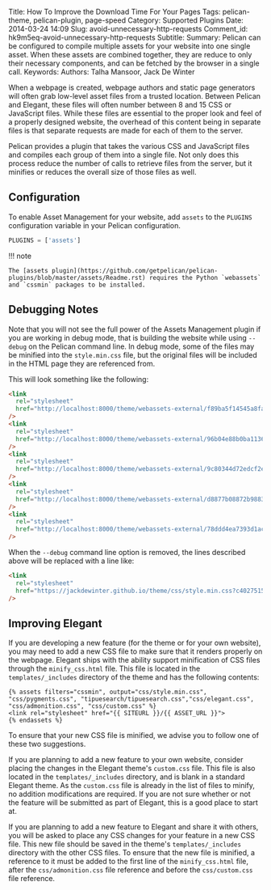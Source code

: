 Title: How To Improve the Download Time For Your Pages
Tags: pelican-theme, pelican-plugin, page-speed
Category: Supported Plugins
Date: 2014-03-24 14:09
Slug: avoid-unnecessary-http-requests
Comment_id: hk9m5eq-avoid-unnecessary-http-requests
Subtitle:
Summary: Pelican can be configured to compile multiple assets for your website into one single asset. When these assets are combined together, they are reduce to only their necessary components, and can be fetched by the browser in a single call.
Keywords:
Authors: Talha Mansoor, Jack De Winter

When a webpage is created, webpage authors and static page generators will often grab
low-level asset files from a trusted location. Between Pelican and Elegant, these files will
often number between 8 and 15 CSS or JavaScript files. While these files are
essential to the proper look and feel of a properly designed website, the overhead of this
content being in separate files is that separate requests are made for each of them to the
server.

Pelican provides a plugin that takes the various CSS and JavaScript files and compiles each
group of them into a single file. Not only does this process reduce the number of calls to
retrieve files from the server, but it minifies or reduces the overall size of
those files as well.

## Configuration

To enable Asset Management for your website, add `assets` to the `PLUGINS` configuration
variable in your Pelican configuration.

```python
PLUGINS = ['assets']
```

!!! note

    The [assets plugin](https://github.com/getpelican/pelican-plugins/blob/master/assets/Readme.rst) requires the Python `webassets` and `cssmin` packages to be installed.

## Debugging Notes

Note that you will not see the full power of the Assets Management plugin if you are working in
debug mode, that is building the website while using `--debug` on the Pelican command line.
In debug mode, some of the files may be minified into the `style.min.css` file, but the
original files will be included in the HTML page they are referenced from.

This will look something like the following:

```html
<link
  rel="stylesheet"
  href="http://localhost:8000/theme/webassets-external/f89ba5f14545a8fa0e81c1c6e2b5fc13_pygments.css"
/>
<link
  rel="stylesheet"
  href="http://localhost:8000/theme/webassets-external/96b04e88b0ba11363f4f2e2f59b5fb18_tipuesearch.css"
/>
<link
  rel="stylesheet"
  href="http://localhost:8000/theme/webassets-external/9c80344d72edcf2ebb95daecd6dfa24c_elegant.css"
/>
<link
  rel="stylesheet"
  href="http://localhost:8000/theme/webassets-external/d8877b08872b9883b67fbef219dfdebb_admonition.css"
/>
<link
  rel="stylesheet"
  href="http://localhost:8000/theme/webassets-external/78ddd4ea7393d1ac1fd9f91c21aa8b5f_custom.css"
/>
```

When the `--debug` command line option is removed, the lines described above will be
replaced with a line like:

```html
<link
  rel="stylesheet"
  href="https://jackdewinter.github.io/theme/css/style.min.css?c4027515"
/>
```

## Improving Elegant

If you are developing a new feature (for the theme or for your own website), you may need to
add a new CSS file to make sure that it renders properly on the webpage. Elegant ships with
the ability support minification of CSS files through the `minify_css.html` file. This file
is located in the `templates/_includes` directory of the theme and has the following
contents:

```text
{% assets filters="cssmin", output="css/style.min.css", "css/pygments.css", "tipuesearch/tipuesearch.css","css/elegant.css", "css/admonition.css", "css/custom.css" %}
<link rel="stylesheet" href="{{ SITEURL }}/{{ ASSET_URL }}">
{% endassets %}
```

To ensure that your new CSS file is minified, we advise you to follow one of these two
suggestions.

If you are planning to add a new feature to your own website, consider placing the changes in
the Elegant theme's `custom.css` file. This file is also located in the `templates/_includes`
directory, and is blank in a standard Elegant theme. As the `custom.css` file is already in
the list of files to minify, no addition modifications are required. If you are not sure
whether or not the feature will be submitted as part of Elegant, this is a good place to
start at.

If you are planning to add a new feature to Elegant and share it with others, you will be asked
to place any CSS changes for your feature in a new CSS file. This new file should be saved in
the theme's `templates/_includes` directory with the other CSS files. To ensure that the new
file is minified, a reference to it must be added to the first line of the `minify_css.html`
file, after the `css/admonition.css` file reference and before the `css/custom.css` file
reference.
